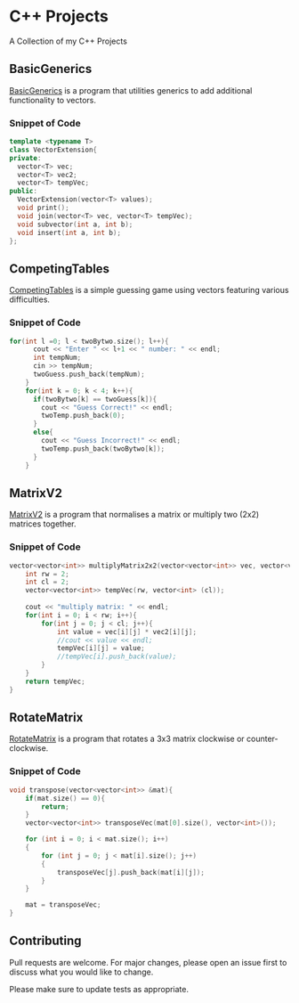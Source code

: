 # C++ Projects

A Collection of my C++ Projects

## BasicGenerics

[BasicGenerics](https://github.com/Shivar-J/Cpp-Projects/blob/BasicGenerics/BasicGenerics/main.cpp) is a program that utilities generics to add additional functionality to vectors.

### Snippet of Code
```cpp
template <typename T>
class VectorExtension{
private:
  vector<T> vec;
  vector<T> vec2;
  vector<T> tempVec;
public:
  VectorExtension(vector<T> values);
  void print();
  void join(vector<T> vec, vector<T> tempVec);
  void subvector(int a, int b);
  void insert(int a, int b);
};
```

## CompetingTables 

[CompetingTables](https://github.com/Shivar-J/Cpp-Projects/blob/CompetingTables/CompetingTables/main.cpp) is a simple guessing game using vectors featuring various difficulties.


### Snippet of Code
```cpp
for(int l =0; l < twoBytwo.size(); l++){
      cout << "Enter " << l+1 << " number: " << endl;
      int tempNum;
      cin >> tempNum;
      twoGuess.push_back(tempNum);
    }
    for(int k = 0; k < 4; k++){
      if(twoBytwo[k] == twoGuess[k]){
        cout << "Guess Correct!" << endl;
        twoTemp.push_back(0);
      }
      else{
        cout << "Guess Incorrect!" << endl;
        twoTemp.push_back(twoBytwo[k]);
      }
    }
```

## MatrixV2
[MatrixV2](https://github.com/Shivar-J/Cpp-Projects/blob/MatrixV2/main.cpp) is a program that normalises a matrix or multiply two (2x2) matrices together.

### Snippet of Code
```cpp
vector<vector<int>> multiplyMatrix2x2(vector<vector<int>> vec, vector<vector<int>> vec2){
    int rw = 2;
    int cl = 2;
    vector<vector<int>> tempVec(rw, vector<int> (cl));
    
    cout << "multiply matrix: " << endl;
    for(int i = 0; i < rw; i++){
        for(int j = 0; j < cl; j++){
            int value = vec[i][j] * vec2[i][j];
            //cout << value << endl;
            tempVec[i][j] = value;
            //tempVec[i].push_back(value);
        }
    }
    return tempVec;
}
```

## RotateMatrix
[RotateMatrix](https://github.com/Shivar-J/Cpp-Projects/blob/RotateMatrix/RotateMatrix/main.cpp) is a program that rotates a 3x3 matrix clockwise or counter-clockwise.

### Snippet of Code
```cpp
void transpose(vector<vector<int>> &mat){
    if(mat.size() == 0){
        return;
    }
    vector<vector<int>> transposeVec(mat[0].size(), vector<int>());

    for (int i = 0; i < mat.size(); i++)
    {
        for (int j = 0; j < mat[i].size(); j++)
        {
            transposeVec[j].push_back(mat[i][j]);
        }
    }

    mat = transposeVec;
}
```

## Contributing
Pull requests are welcome. For major changes, please open an issue first to discuss what you would like to change.

Please make sure to update tests as appropriate.
